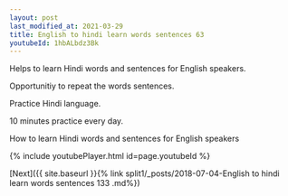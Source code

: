 ```yaml
---
layout: post
last_modified_at: 2021-03-29
title: English to hindi learn words sentences 63 
youtubeId: 1hbALbdz3Bk
---
```

 
 
Helps to learn Hindi words and sentences for English speakers.

Opportunitiy to repeat the words sentences. 

Practice Hindi language. 
 
10 minutes practice every day. 
 
How to learn Hindi words and sentences for English speakers 
 
{% include youtubePlayer.html id=page.youtubeId %}
 
 
[Next]({{ site.baseurl }}{% link  split1/_posts/2018-07-04-English to hindi learn words sentences 133 .md%})
 
